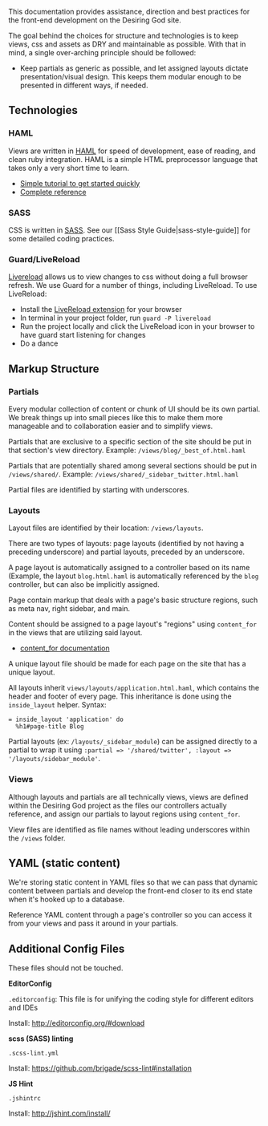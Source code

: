 This documentation provides assistance, direction and best practices for the front-end development on the Desiring God site.

The goal behind the choices for structure and technologies is to keep views, css and assets as DRY and maintainable as possible. With that in mind, a single over-arching principle should be followed:
* Keep partials as generic as possible, and let assigned layouts dictate presentation/visual design. This keeps them modular enough to be presented in different ways, if needed.

## Technologies
### HAML
Views are written in [HAML](http://haml.info/) for speed of development, ease of reading, and clean ruby integration. HAML is a simple HTML preprocessor language that takes only a very short time to learn.
* [Simple tutorial to get started quickly](http://haml.info/tutorial.html)
* [Complete reference](http://haml.info/docs/yardoc/file.REFERENCE.html)

### SASS
CSS is written in [SASS](http://sass-lang.com/). See our [[Sass Style Guide|sass-style-guide]] for some detailed coding practices.

### Guard/LiveReload
[Livereload](http://livereload.com/) allows us to view changes to css without doing a full browser refresh. We use Guard for a number of things, including LiveReload.
To use LiveReload:
* Install the [LiveReload extension](http://livereload.com/extensions/) for your browser
* In terminal in your project folder, run `guard -P livereload`
* Run the project locally and click the LiveReload icon in your browser to have guard start listening for changes
* Do a dance


## Markup Structure

### Partials
Every modular collection of content or chunk of UI should be its own partial. We break things up into small pieces like this to make them more manageable and to collaboration easier and to simplify views.

Partials that are exclusive to a specific section of the site should be put in that section's view directory.
Example: `/views/blog/_best_of.html.haml`

Partials that are potentially shared among several sections should be put in `/views/shared/`.
Example: `/views/shared/_sidebar_twitter.html.haml`

Partial files are identified by starting with underscores.

### Layouts

Layout files are identified by their location: `/views/layouts`.

There are two types of layouts: page layouts (identified by not having a preceding underscore) and partial layouts, preceded by an underscore.

A page layout is automatically assigned to a controller based on its name (Example, the layout `blog.html.haml` is automatically referenced by the `blog` controller, but can also be implicitly assigned.

Page contain markup that deals with a page's basic structure regions, such as meta nav, right sidebar, and main.

Content should be assigned to a page layout's "regions" using `content_for` in the views that are utilizing said layout.
* [content_for documentation](http://guides.rubyonrails.org/layouts_and_rendering.html#using-the-content_for-method)

A unique layout file should be made for each page on the site that has a unique layout.

All layouts inherit `views/layouts/application.html.haml`, which contains the header and footer of every page. This inheritance is done using the `inside_layout` helper. Syntax:
```
= inside_layout 'application' do
  %h1#page-title Blog
```

Partial layouts (ex: `/layouts/_sidebar_module`) can be assigned directly to a partial to wrap it using `:partial => '/shared/twitter', :layout => '/layouts/sidebar_module'`.

### Views
Although layouts and partials are all technically views, views are defined within the Desiring God project as the files our controllers actually reference, and assign our partials to layout regions using `content_for`.

View files are identified as file names without leading underscores within the `/views` folder.

## YAML (static content)

We're storing static content in YAML files so that we can pass that dynamic content between partials and develop the front-end closer to its end state when it's hooked up to a database.

Reference YAML content through a page's controller so you can access it from your views and pass it around in your partials.

## Additional Config Files

These files should not be touched.

**EditorConfig**

`.editorconfig`: This file is for unifying the coding style for different editors and IDEs

Install: http://editorconfig.org/#download

**scss (SASS) linting**

`.scss-lint.yml`

Install: https://github.com/brigade/scss-lint#installation

**JS Hint**

`.jshintrc`

Install: http://jshint.com/install/
